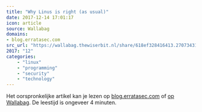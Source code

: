 ```yaml
---
title: "Why Linus is right (as usual)"
date: 2017-12-14 17:01:17
icon: article
source: Wallabag
domains:
- blog.erratasec.com
src_url: "https://wallabag.thewiserbit.nl/share/618ef328416413.27073431"
2017: "12"
categories:
    - "linux"
    - "programming"
    - "security"
    - "technology"
---
```

Het oorspronkelijke artikel kan je lezen op [blog.erratasec.com](http://blog.erratasec.com/2017/11/why-linus-is-right-as-usual.html) of [op Wallabag](https://wallabag.thewiserbit.nl/share/618ef328416413.27073431). De leestijd is ongeveer 4 minuten.